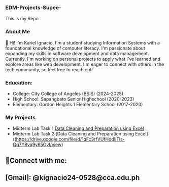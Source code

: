 ### EDM-Projects-Supee-
This is my Repo
### About Me
👋 Hi! I'm Kariel Ignacio, I'm a student studying Information Systems with a foundational knowledge of computer literacy. I'm passionate about expanding my skills in software development and data management. Currently, I'm working on personal projects to apply what I've learned and explore areas like web development. I'm eager to connect with others in the tech community, so feel free to reach out!
### Education:
- College: City College of Angeles (BSIS) (2024-2025)
- High School: Sapangbato Senior Highschool (2020-2023)
- Elementary: Gordon Heights 1 Elementary School (2017-2020)
### My Projects
- Midterm Lab Task 1:[Data Cleaning and Preparation using Excel](https://github.com/Hwanch0/README.md/blob/main/Midterm%20Task%201/Task1.md)
- Midterm Lab Task 2:[Data Cleaning and Preparation using Excel]((https://drive.google.com/file/d/1qFc3rfVUfHddIjTls-Qq7Y8vq9y65OvI/view)

 <h2>🤳Connect with me:<h2>
[Gmail]: @kignacio24-0528@cca.edu.ph


